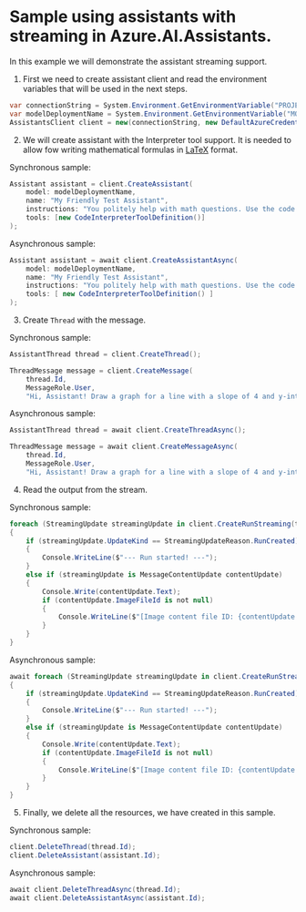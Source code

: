 # Sample using assistants with streaming in Azure.AI.Assistants.

In this example we will demonstrate the assistant streaming support.

1. First we need to create assistant client and read the environment variables that will be used in the next steps.
```C# Snippet:AssistantsStreamingAsync_CreateClient
var connectionString = System.Environment.GetEnvironmentVariable("PROJECT_CONNECTION_STRING");
var modelDeploymentName = System.Environment.GetEnvironmentVariable("MODEL_DEPLOYMENT_NAME");
AssistantsClient client = new(connectionString, new DefaultAzureCredential());
```
2. We will create assistant with the Interpreter tool support. It is needed to allow fow writing mathematical formulas in [LaTeX](https://en.wikipedia.org/wiki/LaTeX) format.

Synchronous sample:
```C# Snippet:AssistantsStreaming_CreateAgent
Assistant assistant = client.CreateAssistant(
    model: modelDeploymentName,
    name: "My Friendly Test Assistant",
    instructions: "You politely help with math questions. Use the code interpreter tool when asked to visualize numbers.",
    tools: [new CodeInterpreterToolDefinition()]
);
```

Asynchronous sample:
```C# Snippet:AssistantsStreamingAsync_CreateAgent
Assistant assistant = await client.CreateAssistantAsync(
    model: modelDeploymentName,
    name: "My Friendly Test Assistant",
    instructions: "You politely help with math questions. Use the code interpreter tool when asked to visualize numbers.",
    tools: [ new CodeInterpreterToolDefinition() ]
);
```

3. Create `Thread` with the message.

Synchronous sample:
```C# Snippet:AssistantsStreaming_CreateThread
AssistantThread thread = client.CreateThread();

ThreadMessage message = client.CreateMessage(
    thread.Id,
    MessageRole.User,
    "Hi, Assistant! Draw a graph for a line with a slope of 4 and y-intercept of 9.");
```

Asynchronous sample:
```C# Snippet:AssistantsStreamingAsync_CreateThread
AssistantThread thread = await client.CreateThreadAsync();

ThreadMessage message = await client.CreateMessageAsync(
    thread.Id,
    MessageRole.User,
    "Hi, Assistant! Draw a graph for a line with a slope of 4 and y-intercept of 9.");
```

4. Read the output from the stream.

Synchronous sample:
```C# Snippet:AssistantsStreaming_StreamLoop
foreach (StreamingUpdate streamingUpdate in client.CreateRunStreaming(thread.Id, assistant.Id))
{
    if (streamingUpdate.UpdateKind == StreamingUpdateReason.RunCreated)
    {
        Console.WriteLine($"--- Run started! ---");
    }
    else if (streamingUpdate is MessageContentUpdate contentUpdate)
    {
        Console.Write(contentUpdate.Text);
        if (contentUpdate.ImageFileId is not null)
        {
            Console.WriteLine($"[Image content file ID: {contentUpdate.ImageFileId}");
        }
    }
}
```

Asynchronous sample:
```C# Snippet:AssistantsStreamingAsync_StreamLoop
await foreach (StreamingUpdate streamingUpdate in client.CreateRunStreamingAsync(thread.Id, assistant.Id))
{
    if (streamingUpdate.UpdateKind == StreamingUpdateReason.RunCreated)
    {
        Console.WriteLine($"--- Run started! ---");
    }
    else if (streamingUpdate is MessageContentUpdate contentUpdate)
    {
        Console.Write(contentUpdate.Text);
        if (contentUpdate.ImageFileId is not null)
        {
            Console.WriteLine($"[Image content file ID: {contentUpdate.ImageFileId}");
        }
    }
}
```

5. Finally, we delete all the resources, we have created in this sample.

Synchronous sample:
```C# Snippet:AssistantsStreaming_Cleanup
client.DeleteThread(thread.Id);
client.DeleteAssistant(assistant.Id);
```

Asynchronous sample:
```C# Snippet:AssistantsStreamingAsync_Cleanup
await client.DeleteThreadAsync(thread.Id);
await client.DeleteAssistantAsync(assistant.Id);
```
